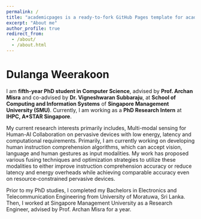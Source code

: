 ```yaml
---
permalink: /
title: "academicpages is a ready-to-fork GitHub Pages template for academic personal websites"
excerpt: "About me"
author_profile: true
redirect_from: 
  - /about/
  - /about.html
---
```

Dulanga Weerakoon
======

I am **fifth-year PhD student in Computer Science**, advised by **Prof. Archan Misra** and co-advised by **Dr. Vigneshwaran Subbaraju**, at **School of Computing and Information Systems** of **Singapore Management University (SMU)**. Currently, I am working as a **PhD Research Intern** at **IHPC, A*STAR Singapore**. 

My current research interests primarily includes, Multi-modal sensing for Human-AI Collaboration on pervasive devices with low energy, latency and computational requirements. Primarily, I am currently working on developing human instruction comprehension algorithms, which can accept vision, language and human gestures as input modalities. My work has proposed various fusing techniques and optimization strategies to utilize these modalities to either improve instruction comprehension accuracy or reduce latency and energy overheads while achieving comparable accuracy even on resource-constrained pervasive devices.

Prior to my PhD studies, I completed my Bachelors in Electronics and Telecommunication Engineering from University of Moratuwa, Sri Lanka. Then, I worked at Singapore Management University as a Research Engineer, advised by Prof. Archan Misra for a year.


